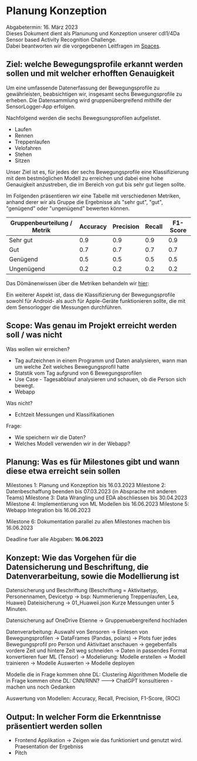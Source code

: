 # Planung Konzeption
Abgabetermin: 16. März 2023   
Dieses Dokument dient als Planunung und Konzeption unserer cdl1/4Da Sensor based Activity Recognition Challenge.  
Dabei beantworten wir die vorgegebenen Leitfragen im [Spaces](https://spaces.technik.fhnw.ch/spaces/sensor-based-activity-recognition).

## Ziel: welche Bewegungsprofile erkannt werden sollen und mit welcher erhofften Genauigkeit  

Um eine umfassende Datenerfassung der Bewegungsprofile zu gewährleisten, beabsichtigen wir, insgesamt sechs Bewegungsprofile zu erheben. Die Datensammlung wird gruppenübergreifend mithilfe der SensorLogger-App erfolgen.

Nachfolgend werden die sechs Bewegsungsprofilen aufgelistet. 

- Laufen
- Rennen
- Treppenlaufen
- Velofahren
- Stehen
- Sitzen

Unser Ziel ist es, für jedes der sechs Bewegungsprofile eine Klassifizierung mit dem bestmöglichen Modell zu erreichen und dabei eine hohe Genauigkeit anzustreben, die im Bereich von gut bis sehr gut liegen sollte.

Im Folgenden präsentieren wir eine Tabelle mit verschiedenen Metriken, anhand derer wir als Gruppe die Ergebnisse als "sehr gut", "gut", "genügend" oder "ungenügend" bewerten können.

| Gruppenbeurteilung / Metrik | Accuracy | Precision | Recall | F1-Score |
|-----------------------------|----------|-----------|--------|----------|
| Sehr gut                    | 0.9      | 0.9       | 0.9    | 0.9      |
| Gut                         | 0.7      | 0.7       | 0.7    | 0.7      |
| Genügend                    | 0.5      | 0.5       | 0.5    | 0.5      |
| Ungenügend                  | 0.2      | 0.2       | 0.2    | 0.2      |

Das Dömänenwissen über die Metriken behandeln wir [hier](LINK):

Ein weiterer Aspekt ist, dass die Klassifizierung der Bewegungsprofile sowohl für Android- als auch für Apple-Geräte funktionieren sollte, die mit dem Sensorlogger die Messungen durchführen.

## Scope: Was genau im Projekt erreicht werden soll / was nicht
Was wollen wir erreichen?
- Tag aufzeichnen in einem Programm und Daten analysieren, wann man um welche Zeit welches Bewegungsprofil hatte
- Statstik vom Tag aufgrund von 6 Bewegungsprofilen
- Use Case - Tagesabblauf analysieren und schauen, ob die Person sich bewegt.
- Webapp 

Was nicht?
- Echtzeit Messungen und Klassifikationen

Frage: 
- Wie speichern wir die Daten?
- Welches Modell verwenden wir in der Webapp? 

## Planung: Was es für Milestones gibt und wann diese etwa erreicht sein sollen 
Milestones 1: Planung und Konzeption bis 16.03.2023
Milestone 2: Datenbeschaffung beenden bis 07.03.2023 (in Absprache mit anderen Teams)
Milestone 3: Data Wrangling und EDA abschliessen bis 30.04.2023 
Milestone 4: Implementierung von ML Modellen bis 16.06.2023 
Milestone 5: Webapp Integration bis 16.06.2023

Milestone 6: Dokumentation parallel zu allen Milestones machen bis 16.06.2023

Deadline fuer alle Abgaben: **16.06.2023** 

## Konzept: Wie das Vorgehen für die Datensicherung und Beschriftung, die Datenverarbeitung, sowie die Modellierung ist

Datensicherung und Beschriftung 
(Beschriftung = Aktivitaetyp, Personennamen, Devicetyp -> bsp: Nummerierung Treppenlaufen, Lea, Huawei)
Dateisicherung -> 01_Huaweii.json
Kurze Messungen unter 5 Minuten. 

Datensicherung auf OneDrive Etienne -> Gruppenuebergreifend hochladen 

Datenverarbeitung: Auswahl von Sensoren -> Einlesen von Bewegungsprofilen -> DataFrames (Pandas, polars) -> Plots fuer jedes Bewegungsprofil pro Person und Aktivitaet anschauen -> gegebenfalls vordere Zeit und hintere Zeit weg schneiden -> Daten in passendes Format konvertieren fuer ML (Tensor) -> 
Modelierung: Modelle erstellen -> Modell trainieren -> Modelle Auswerten -> Modelle deployen 

Modelle die in Frage kommen ohne DL: Clustering Algorithmen 
Modelle die in Frage kommen ohne DL: CNN/RNN?
---> ChatGPT konsultieren - machen uns noch Gedanken 

Auswertung von Modellen: 
Accuracy, Recall, Precision, F1-Score, (ROC)

## Output: In welcher Form die Erkenntnisse präsentiert werden sollen 
- Frontend Applikation -> Zeigen wie das funktioniert und genutzt wird. Praesentation der Ergebniss 
- Pitch 


